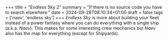 +++
title = "Endless Sky 2"
summary = "If there is no source code you have to search elsewhere."
date = 2024-09-28T08:10:34+01:00
draft = false
tags = ['naev', 'endless sky']
+++
*Endless Sky* is more about building your fleet instead of a power fantasy where you can do everything with a single ship (a.k.a. *Naev*).
This makes for some interesting crew mechanics but *Naev* also has the map for everything (except for Shipyards).
